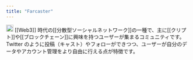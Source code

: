 ```yaml
---
title: "Farcaster"
---
```


<img src='https://scrapbox.io/api/pages/nishio/o1 Pro/icon' alt='o1 Pro.icon' height="19.5"/>
[[Web3]] 時代の[[分散型ソーシャルネットワーク]]の一種で、主に[[クリプト]]や[[ブロックチェーン]]に興味を持つユーザーが集まるコミュニティです。Twitter のように投稿（キャスト）やフォローができつつ、ユーザーが自分のデータやアカウント管理をより自由に行える点が特徴です。
